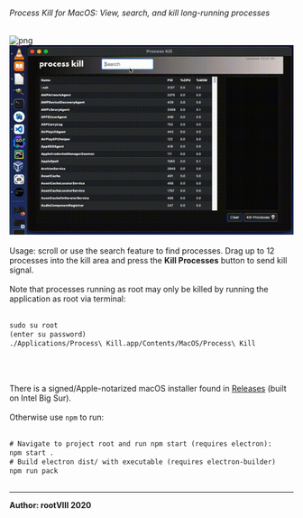 ###### Process Kill for MacOS: View, search, and kill long-running processes
<img src="https://user-images.githubusercontent.com/30498791/126584573-76637f2f-d7ca-48d5-ae95-ec9cca399b0a.png" alt="png">
<br>
<img src="https://github.com/rootVIII/process_kill/blob/master/process_kill.gif" alt="gif">
<br>
<br>
Usage: scroll or use the search feature to find processes. Drag up to 12 processes into the kill area and
press the <b>Kill Processes</b> button to send kill signal.
<br>
<br>
Note that processes running as root may only be killed by running the application as root via terminal:
<pre>
  <code>
sudo su root
(enter su password)
./Applications/Process\ Kill.app/Contents/MacOS/Process\ Kill  
  </code>
</pre>
<br>
<br>
There is a signed/Apple-notarized macOS installer found in
<a href="https://github.com/rootVIII/process_kill/releases/tag/v1.0">Releases</a> (built on Intel Big Sur).
<br>
<br>
Otherwise use <code>npm</code> to run:
<pre>
  <code>
# Navigate to project root and run npm start (requires electron):
npm start .
# Build electron dist/ with executable (requires electron-builder)
npm run pack
  </code>
</pre>
<hr>
<b>Author: rootVIII 2020</b><br>
